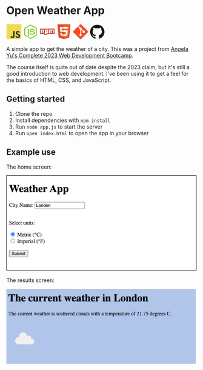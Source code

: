 # Open Weather App

<p align="left">
<img src="https://raw.githubusercontent.com/devicons/devicon/master/icons/javascript/javascript-original.svg" alt="javascript" width="40" height="40"/>
<img src="https://raw.githubusercontent.com/devicons/devicon/master/icons/nodejs/nodejs-original.svg" alt="nodejs" width="40" height="40"/>
<img src="https://raw.githubusercontent.com/devicons/devicon/master/icons/npm/npm-original-wordmark.svg" alt="npm" width="40" height="40"/>
<img src="https://raw.githubusercontent.com/devicons/devicon/master/icons/html5/html5-original.svg" alt="html5" width="40" height="40"/>
<img src="https://raw.githubusercontent.com/devicons/devicon/master/icons/git/git-original.svg" alt="git" width="40" height="40"/>
<img src="https://raw.githubusercontent.com/devicons/devicon/master/icons/github/github-original.svg" alt="git" width="40" height="40"/>
</p>

A simple app to get the weather of a city. This was a project from [Angela Yu's Complete 2023 Web Development Bootcamp](https://www.udemy.com/course/the-complete-web-development-bootcamp/).

The course itself is quite out of date despite the 2023 claim, but it's still a good introduction to web development. I've been using it to get a feel for the basics of HTML, CSS, and JavaScript.

## Getting started

1. Clone the repo
2. Install dependencies with `npm install`
3. Run `node app.js` to start the server
4. Run `open index.html` to open the app in your browser

## Example use

The home screen:

<img src="images/main.png" alt="Home screen" style="width:500px;border:1px black solid">

The results screen:

<img src="images/results.png" alt="Results screen" style="width:500px">

